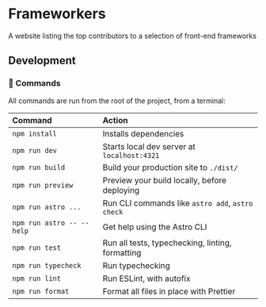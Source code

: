 # Frameworkers

A website listing the top contributors to a selection of front-end frameworks

## Development

### 🧞 Commands

All commands are run from the root of the project, from a terminal:

| Command                   | Action                                           |
| :------------------------ | :----------------------------------------------- |
| `npm install`             | Installs dependencies                            |
| `npm run dev`             | Starts local dev server at `localhost:4321`      |
| `npm run build`           | Build your production site to `./dist/`          |
| `npm run preview`         | Preview your build locally, before deploying     |
| `npm run astro ...`       | Run CLI commands like `astro add`, `astro check` |
| `npm run astro -- --help` | Get help using the Astro CLI                     |
| `npm run test`            | Run all tests, typechecking, linting, formatting |
| `npm run typecheck`       | Run typechecking                                 |
| `npm run lint`            | Run ESLint, with autofix                         |
| `npm run format`          | Format all files in place with Prettier          |
